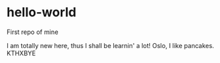 # hello-world
First repo of mine

I am totally new here,
thus I shall be learnin' a lot!
Oslo, I like pancakes.
KTHXBYE
